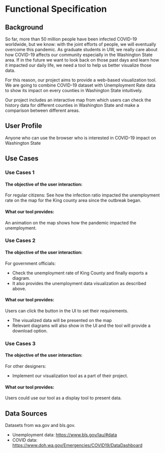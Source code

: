 # Functional Specification
## Background
So far, more than 50 million people have been infected COVID-19 worldwide, but we know: with the joint efforts of people, we will eventually overcome this pandemic. As graduate students in UW, we really care about how COVID-19 affects our community especially in the Washington State area. If in the future we want to look back on those past days and learn how it impacted our daily life, we need a tool to help us better visualize those data. 

For this reason, our project aims to provide a web-based visualization tool. We are going to combine COVID-19 dataset with Unemployment Rate data to show its impact on every counties in Washington State intuitively.

Our project includes an interactive map from which users can check the history data for different counties in Washington State and make a comparison between different areas.
## User Profile
Anyone who can use the browser who is interested in COVID-19 impact on Washington State

## Use Cases
### Use Cases 1
#### The objective of the user interaction: 
For regular citizens:
See how the infection ratio impacted the unemployment rate on the map for the King county area since the outbreak began. 
#### What our tool provides: 
An animation on the map shows how the pandemic impacted the unemployment.

### Use Cases 2
#### The objective of the user interaction: 
For government officials: 
* Check the unemployment rate of King County and finally exports a diagram. 
* It also provides the unemployment data visualization as described above.
#### What our tool provides:
Users can click the button in the UI to set their requirements. 
* The visualized data will be presented on the map
* Relevant diagrams will also show in the UI and the tool will provide a download option.  

### Use Cases 3
#### The objective of the user interaction: 
For other designers:
* Implement our visualization tool as a part of their project.
#### What our tool provides:
Users could use our tool as a display tool to present data.

## Data Sources
Datasets from wa.gov and bls.gov.
* Unemployment data:
https://www.bls.gov/lau/#data
* COVID data:
https://www.doh.wa.gov/Emergencies/COVID19/DataDashboard
